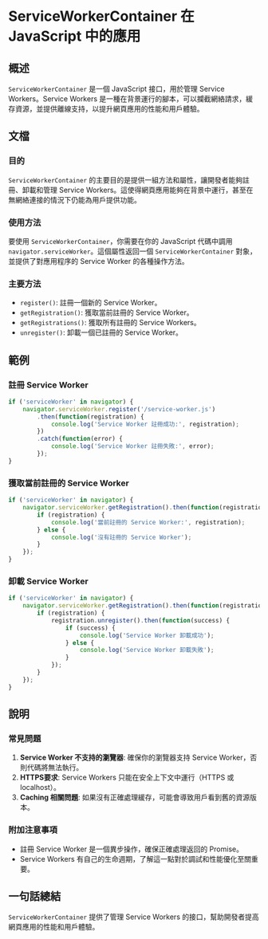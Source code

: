 <!--
Meta Description: # ServiceWorkerContainer 在 JavaScript 中的應用 ## 概述 `ServiceWorkerContainer` 是一個 JavaScript 接口，用於管理 Service Workers。Service Workers 是一種在背景運行的腳本，可以攔截網絡請求，...
Meta Keywords: service, worker, registration, workers, navigator
-->

# ServiceWorkerContainer 在 JavaScript 中的應用

## 概述
`ServiceWorkerContainer` 是一個 JavaScript 接口，用於管理 Service Workers。Service Workers 是一種在背景運行的腳本，可以攔截網絡請求，緩存資源，並提供離線支持，以提升網頁應用的性能和用戶體驗。

## 文檔
### 目的
`ServiceWorkerContainer` 的主要目的是提供一組方法和屬性，讓開發者能夠註冊、卸載和管理 Service Workers。這使得網頁應用能夠在背景中運行，甚至在無網絡連接的情況下仍能為用戶提供功能。

### 使用方法
要使用 `ServiceWorkerContainer`，你需要在你的 JavaScript 代碼中調用 `navigator.serviceWorker`。這個屬性返回一個 `ServiceWorkerContainer` 對象，並提供了對應用程序的 Service Worker 的各種操作方法。

### 主要方法
- `register()`: 註冊一個新的 Service Worker。
- `getRegistration()`: 獲取當前註冊的 Service Worker。
- `getRegistrations()`: 獲取所有註冊的 Service Workers。
- `unregister()`: 卸載一個已註冊的 Service Worker。

## 範例
### 註冊 Service Worker
```javascript
if ('serviceWorker' in navigator) {
    navigator.serviceWorker.register('/service-worker.js')
        .then(function(registration) {
            console.log('Service Worker 註冊成功:', registration);
        })
        .catch(function(error) {
            console.log('Service Worker 註冊失敗:', error);
        });
}
```

### 獲取當前註冊的 Service Worker
```javascript
if ('serviceWorker' in navigator) {
    navigator.serviceWorker.getRegistration().then(function(registration) {
        if (registration) {
            console.log('當前註冊的 Service Worker:', registration);
        } else {
            console.log('沒有註冊的 Service Worker');
        }
    });
}
```

### 卸載 Service Worker
```javascript
if ('serviceWorker' in navigator) {
    navigator.serviceWorker.getRegistration().then(function(registration) {
        if (registration) {
            registration.unregister().then(function(success) {
                if (success) {
                    console.log('Service Worker 卸載成功');
                } else {
                    console.log('Service Worker 卸載失敗');
                }
            });
        }
    });
}
```

## 說明
### 常見問題
1. **Service Worker 不支持的瀏覽器**: 確保你的瀏覽器支持 Service Worker，否則代碼將無法執行。
2. **HTTPS要求**: Service Workers 只能在安全上下文中運行（HTTPS 或 localhost）。
3. **Caching 相關問題**: 如果沒有正確處理緩存，可能會導致用戶看到舊的資源版本。

### 附加注意事項
- 註冊 Service Worker 是一個異步操作，確保正確處理返回的 Promise。
- Service Workers 有自己的生命週期，了解這一點對於調試和性能優化至關重要。

## 一句話總結
`ServiceWorkerContainer` 提供了管理 Service Workers 的接口，幫助開發者提高網頁應用的性能和用戶體驗。